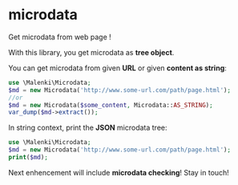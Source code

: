 microdata
=========

Get microdata from web page !

With this library, you get microdata as **tree object**.

You can get microdata from given **URL** or given **content as string**:

```php
use \Malenki\Microdata;
$md = new Microdata('http://www.some-url.com/path/page.html');
//or
$md = new Microdata($some_content, Microdata::AS_STRING);
var_dump($md->extract());
```

In string context, print the **JSON** microdata tree:

```php
use \Malenki\Microdata;
$md = new Microdata('http://www.some-url.com/path/page.html');
print($md);
```

Next enhencement will include **microdata checking**! Stay in touch!
